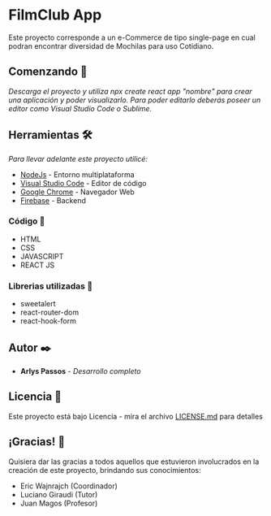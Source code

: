 # FilmClub App

Este proyecto corresponde a un e-Commerce de tipo single-page en cual podran encontrar diversidad de Mochilas para uso Cotidiano.

## Comenzando 🚀

_Descarga el proyecto y utiliza npx create react app "nombre" para crear una aplicación y poder visualizarlo. 
Para poder editarlo deberás poseer un editor como Visual Studio Code o Sublime._

## Herramientas 🛠️

_Para llevar adelante este proyecto utilicé:_

* [NodeJs](https://nodejs.org/es/) - Entorno multiplataforma
* [Visual Studio Code](https://code.visualstudio.com/) - Editor de código
* [Google Chrome](https://www.google.com/intl/es/chrome/) - Navegador Web
* [Firebase](https://firebase.google.com/?hl=es) - Backend

### Código 🔧

* HTML
* CSS
* JAVASCRIPT
* REACT JS
 
### Librerias utilizadas 🔧

* sweetalert
* react-router-dom
* react-hook-form

## Autor ✒️

* **Arlys Passos** - *Desarrollo completo* 

## Licencia 📄

Este proyecto está bajo Licencia - mira el archivo [LICENSE.md](LICENSE.md) para detalles

## ¡Gracias! 🎁

Quisiera dar las gracias a todos aquellos que estuvieron involucrados en la creación de este proyecto, brindando sus conocimientos:

* Eric Wajnrajch (Coordinador)
* Luciano Giraudi (Tutor)
* Juan Magos (Profesor)
